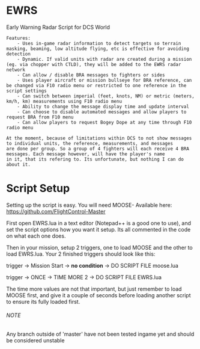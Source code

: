 # EWRS
Early Warning Radar Script for DCS World

	Features:
		- Uses in-game radar information to detect targets so terrain masking, beaming, low altitude flying, etc is effective for avoiding detection
		- Dynamic. If valid units with radar are created during a mission (eg. via chopper with CTLD), they will be added to the EWRS radar network
		- Can allow / disable BRA messages to fighters or sides
		- Uses player aircraft or mission bullseye for BRA reference, can be changed via F10 radio menu or restricted to one reference in the script settings
		- Can switch between imperial (feet, knots, NM) or metric (meters, km/h, km) measurements using F10 radio menu
		- Ability to change the message display time and update interval
		- Can choose to disable automated messages and allow players to request BRA from F10 menu
		- Can allow players to request Bogey Dope at any time through F10 radio menu

	At the moment, because of limitations within DCS to not show messages to individual units, the reference, measurements, and messages
	are done per group. So a group of 4 fighters will each receive 4 BRA messages. Each message however, will have the player's name
	in it, that its refering to. Its unfortunate, but nothing I can do about it.

# Script Setup
Setting up the script is easy. You will need MOOSE-  Available here:  https://github.com/FlightControl-Master

First open EWRS.lua in a text editor (Notepad++ is a good one to use), and set the script options how you want it setup. Its all commented in the code on what each one does.

Then in your mission, setup 2 triggers, one to load MOOSE and the other to load EWRS.lua. Your 2 finished triggers should look like this:

trigger -> Mission Start -> **no condition** -> DO SCRIPT FILE moose.lua

trigger -> ONCE -> TIME MORE 2 -> DO SCRIPT FILE EWRS.lua

The time more values are not that important, but just remember to load MOOSE first, and give it a couple of seconds before loading another script to ensure its fully loaded first.

###### NOTE
Any branch outside of 'master' have not been tested ingame yet and should be considered unstable
